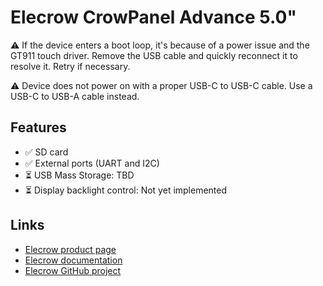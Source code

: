 # Elecrow CrowPanel Advance 5.0"

⚠️ If the device enters a boot loop, it's because of a power issue and the GT911 touch driver. Remove the USB cable and quickly reconnect it to resolve it. Retry if necessary.

⚠️ Device does not power on with a proper USB-C to USB-C cable. Use a USB-C to USB-A cable instead.

## Features

- ✅ SD card
- ✅ External ports (UART and I2C)
- ⏳ USB Mass Storage: TBD
- ⏳ Display backlight control: Not yet implemented

## Links

- [Elecrow product page](https://www.elecrow.com/crowpanel-advance-5-0-hmi-esp32-ai-display-800x480-ips-artificial-intelligent-touch-screen.html)
- [Elecrow documentation](https://www.elecrow.com/pub/wiki/CrowPanel_Advance_5.0-HMI_ESP32_AI_Display.html)
- [Elecrow GitHub project](https://github.com/Elecrow-RD/CrowPanel-Advance-HMI-ESP32-AI-Display)

